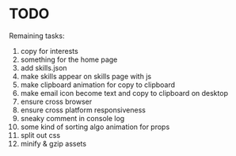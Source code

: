 # TODO
Remaining tasks:
1. copy for interests
1. something for the home page
1. add skills.json
1. make skills appear on skills page with js
1. make clipboard animation for copy to clipboard
1. make email icon become text and copy to clipboard on desktop
1. ensure cross browser
1. ensure cross platform responsiveness
1. sneaky comment in console log
1. some kind of sorting algo animation for props
1. split out css
1. minify & gzip assets
